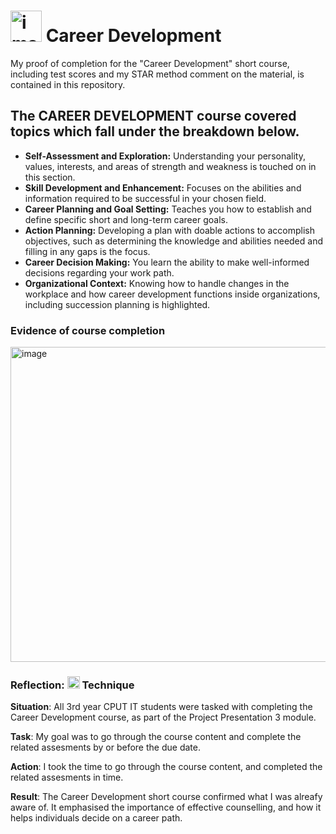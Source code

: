 # <img width="50" height="50" alt="image" src="https://github.com/user-attachments/assets/cd029836-423c-4333-aa83-9a1893f77c99" /> Career Development
My proof of completion for the "Career Development" short course, including test scores and my STAR method comment on the material, is contained in this repository.

## The CAREER DEVELOPMENT course covered topics which fall under the breakdown below.
- **Self-Assessment and Exploration:** Understanding your personality, values, interests, and areas of strength and weakness is touched on in this section.
- **Skill Development and Enhancement:** Focuses on the abilities and information required to be successful in your chosen field.
- **Career Planning and Goal Setting:** Teaches you how to establish and define specific short and long-term career goals.
- **Action Planning:** Developing a plan with doable actions to accomplish objectives, such as determining the knowledge and abilities needed and filling in any gaps is the focus.
- **Career Decision Making:** You learn the ability to make well-informed decisions regarding your work path.
- **Organizational Context:** Knowing how to handle changes in the workplace and how career development functions inside organizations, including succession planning is highlighted.

### Evidence of course completion
<img width="960" height="504" alt="image" src="https://github.com/user-attachments/assets/45ad8b2c-6d32-4d32-b65f-0a520f7ada95" />

### Reflection: <img width="20" height="20" alt="image" src="https://github.com/user-attachments/assets/0a7d2c8b-6444-43b3-8d4a-be93c09e3d55" /> Technique
**Situation**: All 3rd year CPUT IT students were tasked with completing the Career Development course, as part of the Project Presentation 3 module.

**Task**: My goal was to go through the course content and complete the related assesments by or before the due date.

**Action**: I took the time to go through the course content, and completed the related assesments in time.

**Result**: The Career Development short course confirmed what I was alreafy aware of. It emphasised the importance of effective counselling, and how it helps individuals decide on a career path.

